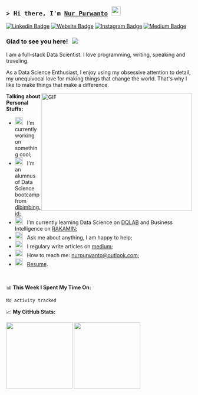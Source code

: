 ### <samp>&gt; Hi there, I'm <a href="https://gkassym.netlify.app" target="_blank">Nur Purwanto</a> <img src="https://media.giphy.com/media/hvRJCLFzcasrR4ia7z/giphy.gif" width="25"> </samp>

[![Linkedin Badge](https://img.shields.io/badge/-LinkedIn-0e76a8?style=flat-square&logo=Linkedin&logoColor=white)](https://linkedin.com/in/nurpurwanto)
[![Website Badge](https://img.shields.io/badge/Website-3b5998?style=flat-square&logo=google-chrome&logoColor=white)](https://nurpurwanto.github.io/)
[![Instagram Badge](https://img.shields.io/badge/-Instagram-e4405f?style=flat-square&logo=Instagram&logoColor=white)](https://instagram.com/nurpurwanto_ds/)
[![Medium Badge](https://img.shields.io/badge/medium-%2312100E.svg?&style=for-square&logo=medium&logoColor=white)](https://medium.com/@nurpurwanto)

### Glad to see you here! &nbsp; ![](https://visitor-badge.glitch.me/badge?page_id=nurpurwanto.nurpurwanto)

I am a full-stack Data Scientist. I love programming, writing, speaking and traveling.

As a Data Science Enthusiast, I enjoy using my obsessive attention to detail, my unequivocal love for making things that change the world. That's why I like to make things that make a difference.

<img align="right" alt="GIF" src="https://github.com/nurpurwanto/nurpurwanto/blob/main/assets/coding.gif?raw=true" width="408" height="318" />
  

**Talking about Personal Stuffs:**

- <img src="https://github.com/Gapur/Gapur/blob/main/assets/developer.gif?raw=true" width="21" />&nbsp;&nbsp; I’m currently working on something cool;
- <img src="https://github.com/Gapur/Gapur/blob/main/assets/lightning.gif?raw=true" width="21" />&nbsp;&nbsp; I'm an alumnus of Data Science bootcamp from [dibimbing.id](https://dibimbing.id/);
- <img src="https://github.com/Gapur/Gapur/blob/main/assets/lightning.gif?raw=true" width="21" />&nbsp;&nbsp; I’m currently learning Data Science on [DQLAB](https://dqlab.id/signup?referralCode=NURP5920) and Business Intelligence on [RAKAMIN](https://www.rakamin.com/);
- <img src="https://github.com/Gapur/Gapur/blob/main/assets/message.gif?raw=true" width="21" />&nbsp;&nbsp; Ask me about anything, I am happy to help;
- <img src="https://github.com/Gapur/Gapur/blob/main/assets/laptop.gif?raw=true" width="21" />&nbsp;&nbsp; I regulary write articles on [medium](https://medium.com/@nurpurwanto);
- <img src="https://github.com/Gapur/Gapur/blob/main/assets/letterbox.gif?raw=true" width="21" />&nbsp;&nbsp; How to reach me: nurpurwanto@outlook.com;
- <img src="https://github.com/Gapur/Gapur/blob/main/assets/doc.gif?raw=true" width="21" />&nbsp;&nbsp; [Resume](https://drive.google.com/file/d/1bPB086kgBvnrUhJGC9O30pnH3fzi28r0/view?usp=sharing).

</br>

📊 **This Week I Spent My Time On:**
<!--START_SECTION:waka-->

```text
No activity tracked
```

<!--END_SECTION:waka-->


📈 **My GitHub Stats:**

<p>
  <img height="180em" src="https://github-readme-stats.vercel.app/api?username=nurpurwanto&show_icons=true&hide_border=true&&count_private=true&include_all_commits=true" />
  <img height="180em" src="https://github-readme-stats.vercel.app/api/top-langs/?username=nurpurwanto&exclude_repo=KNN-Image-Classification&show_icons=true&hide_border=true&layout=compact&langs_count=8"/>
</p>




